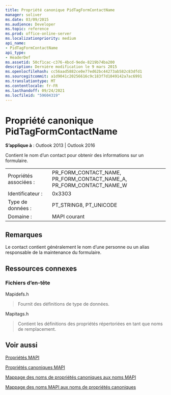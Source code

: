 ```yaml
---
title: Propriété canonique PidTagFormContactName
manager: soliver
ms.date: 03/09/2015
ms.audience: Developer
ms.topic: reference
ms.prod: office-online-server
ms.localizationpriority: medium
api_name:
- PidTagFormContactName
api_type:
- HeaderDef
ms.assetid: 50cf1cac-c376-4bcd-9ede-8219b74ba200
description: Dernière modification le 9 mars 2015
ms.openlocfilehash: cc56aad5882ce0e77ed62bc44273ab582c83dfd1
ms.sourcegitcommit: a1d9041c20256616c9c183f7d1049142a7ac6991
ms.translationtype: MT
ms.contentlocale: fr-FR
ms.lasthandoff: 09/24/2021
ms.locfileid: "59604319"
---
```

# <a name="pidtagformcontactname-canonical-property"></a>Propriété canonique PidTagFormContactName

  
  
**S’applique à** : Outlook 2013 | Outlook 2016 
  
Contient le nom d’un contact pour obtenir des informations sur un formulaire. 
  
|||
|:-----|:-----|
|Propriétés associées :  <br/> |PR_FORM_CONTACT_NAME, PR_FORM_CONTACT_NAME_A, PR_FORM_CONTACT_NAME_W  <br/> |
|Identificateur :  <br/> |0x3303  <br/> |
|Type de données :  <br/> |PT_STRING8, PT_UNICODE  <br/> |
|Domaine :  <br/> |MAPI courant  <br/> |
   
## <a name="remarks"></a>Remarques

Le contact contient généralement le nom d’une personne ou un alias responsable de la maintenance du formulaire. 
  
## <a name="related-resources"></a>Ressources connexes

### <a name="header-files"></a>Fichiers d’en-tête

Mapidefs.h
  
> Fournit des définitions de type de données.
    
Mapitags.h
  
> Contient les définitions des propriétés répertoriées en tant que noms de remplacement.
    
## <a name="see-also"></a>Voir aussi



[Propriétés MAPI](mapi-properties.md)
  
[Propriétés canoniques MAPI](mapi-canonical-properties.md)
  
[Mappage des noms de propriétés canoniques aux noms MAPI](mapping-canonical-property-names-to-mapi-names.md)
  
[Mappage des noms MAPI aux noms de propriétés canoniques](mapping-mapi-names-to-canonical-property-names.md)

